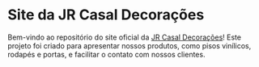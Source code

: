 # Site da JR Casal Decorações

Bem-vindo ao repositório do site oficial da <a href="https://jrcasal.com" target="_blank">JR Casal Decorações</a>!
Este projeto foi criado para apresentar nossos produtos, como pisos vinílicos, rodapés e portas, e facilitar o contato com nossos clientes.
